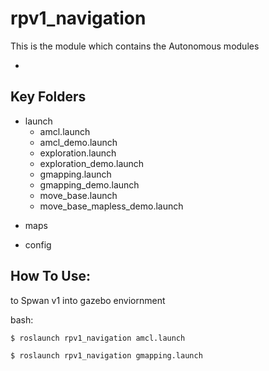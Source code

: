 rpv1_navigation
==============

This is the module which contains the Autonomous modules

* 

## Key Folders

* launch
	+ amcl.launch
	+ amcl_demo.launch
	+ exploration.launch
	+ exploration_demo.launch
	+ gmapping.launch
	+ gmapping_demo.launch
	+ move_base.launch
	+ move_base_mapless_demo.launch

+ maps
		
* config 

## How To Use:

to Spwan v1 into gazebo enviornment 

bash:
	
	$ roslaunch rpv1_navigation amcl.launch

	$ roslaunch rpv1_navigation gmapping.launch

